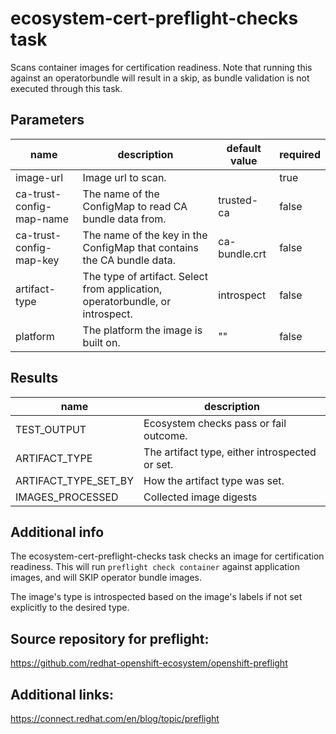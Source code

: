 # ecosystem-cert-preflight-checks task

Scans container images for certification readiness. Note that running this against an operatorbundle will result in a skip, as bundle validation is not executed through this task.

## Parameters
|name|description|default value|required|
|---|---|---|---|
|image-url|Image url to scan.||true|
|ca-trust-config-map-name|The name of the ConfigMap to read CA bundle data from.|trusted-ca|false|
|ca-trust-config-map-key|The name of the key in the ConfigMap that contains the CA bundle data.|ca-bundle.crt|false|
|artifact-type|The type of artifact. Select from application, operatorbundle, or introspect.|introspect|false|
|platform|The platform the image is built on.|""|false|

## Results
|name|description|
|---|---|
|TEST_OUTPUT|Ecosystem checks pass or fail outcome.|
|ARTIFACT_TYPE|The artifact type, either introspected or set.|
|ARTIFACT_TYPE_SET_BY|How the artifact type was set.|
|IMAGES_PROCESSED|Collected image digests|


## Additional info

The ecosystem-cert-preflight-checks task checks an image for certification
readiness. This will run `preflight check container` against application images,
and will SKIP operator bundle images.

The image's type is introspected based on the image's labels if not set
explicitly to the desired type.

## Source repository for preflight:
https://github.com/redhat-openshift-ecosystem/openshift-preflight

## Additional links:
https://connect.redhat.com/en/blog/topic/preflight
